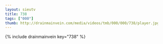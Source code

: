 ```yaml
--- 
layout: sieutv
title: 738
tags: ["000"]
thumb: http://drainmainvein.com/media/videos/tmb/000/000/738/player.jpg
---
```

{% include drainmainvein key="738" %} 
